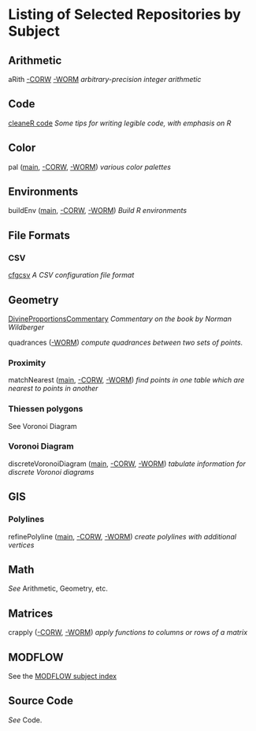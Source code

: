 Listing of Selected Repositories by Subject
===========================================

Arithmetic
----------

aRith
[-CORW](https://github.com/dmparrishphd/aRith)
[-WORM](https://github.com/dmparrishphd/aRith-WORM)
_arbitrary-precision integer arithmetic_

Code
----

[cleaneR code](https://github.com/dmparrishphd/cleaneR-code-CORW)
_Some tips for writing legible code, with emphasis on R_

Color
-----

pal
([main](https://github.com/dmparrishphd/pal-CORW),
[-CORW](https://github.com/dmparrishphd/pal-CORW),
[-WORM](https://github.com/dmparrishphd/pal-WORM))
_various color palettes_

Environments
------------

buildEnv
([main](https://github.com/dmparrishphd/buildEnv-CORW),
[-CORW](https://github.com/dmparrishphd/buildEnv-CORW),
[-WORM](https://github.com/dmparrishphd/buildEnv-WORM))
_Build R environments_

File Formats
------------

### CSV

[cfgcsv](https://github.com/dmparrishphd/cfgcsv-CORW)
_A CSV configuration file format_

Geometry
--------

[DivineProportionsCommentary](https://github.com/dmparrishphd/DivineProportionsCommentary)
_Commentary on the book by Norman Wildberger_

quadrances
([-WORM](https://github.com/dmparrishphd/quadrances))
_compute quadrances between two sets of points._

### Proximity

matchNearest
([main](https://github.com/dmparrishphd/matchNearest-CORW),
[-CORW](https://github.com/dmparrishphd/matchNearest-CORW),
[-WORM](https://github.com/dmparrishphd/matchNearest-WORM))
_find points in one table which are nearest to points in another_

### Thiessen polygons

See Voronoi Diagram

### Voronoi Diagram

discreteVoronoiDiagram
([main](https://github.com/dmparrishphd/discreteVoronoiDiagram-CORW),
[-CORW](https://github.com/dmparrishphd/discreteVoronoiDiagram-CORW),
[-WORM](https://github.com/dmparrishphd/discreteVoronoiDiagram-CORW))
_tabulate information for discrete Voronoi diagrams_

GIS
---

### Polylines

refinePolyline
([main](https://github.com/dmparrishphd/refinePolyline-CORW),
[-CORW](https://github.com/dmparrishphd/refinePolyline-CORW),
[-WORM](https://github.com/dmparrishphd/refinePolyline-WORM))
_create polylines with additional vertices_

Math
----

_See_ Arithmetic, Geometry, etc.

Matrices
--------

crapply
([-CORW](https://github.com/dmparrishphd/crapply-CORW),
[-WORM](https://github.com/dmparrishphd/crapply-WORM))
_apply functions to columns or rows of a matrix_

MODFLOW
-------

See the [MODFLOW subject index](https://github.com/dmparrishphd/repos/blob/main/Files/CORW/0/subj.modflow.md)

Source Code
-----------

_See_ Code.

